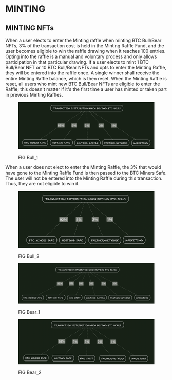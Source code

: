 # MINTING

## MINTING NFTs

When a user elects to enter the Minting raffle when minting BTC Bull/Bear NFTs, 3% of the transaction cost is held in the Minting Raffle Fund, and the user becomes eligible to win the raffle drawing when it reaches 100 entries. Opting into the raffle is a manual and voluntary process and only allows participation in that particular drawing. If a user elects to mint 1 BTC Bull/Bear NFT or 10 BTC Bull/Bear NFTs and opts to enter the Minting Raffle, they will be entered into the raffle once. A single winner shall receive the entire Minting Raffle balance, which is then reset. When the Minting Raffle is reset, all users who mint new BTC Bull/Bear NFTs are eligible to enter the Raffle; this doesn't matter if it's the first time a user has minted or taken part in previous Minting Raffles.&#x20;

<figure><img src="../../../.gitbook/assets/image (2) (3).png" alt=""><figcaption><p>FIG Bull_1</p></figcaption></figure>

When a user does not elect to enter the Minting Raffle, the 3% that would have gone to the Minting Raffle Fund is then passed to the BTC Miners Safe. The user will not be entered into the Minting Raffle during this transaction. Thus, they are not eligible to win it.

<figure><img src="../../../.gitbook/assets/image (2) (5).png" alt=""><figcaption><p>FIG Bull_2</p></figcaption></figure>







<figure><img src="../../../.gitbook/assets/image (1).png" alt=""><figcaption><p>FIG Bear_1</p></figcaption></figure>





<figure><img src="../../../.gitbook/assets/image (19).png" alt=""><figcaption><p>FIG Bear_2</p></figcaption></figure>

